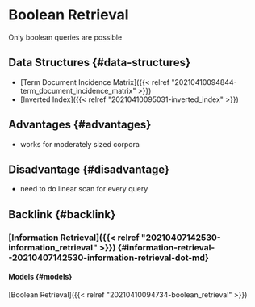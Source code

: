 # Boolean Retrieval


Only boolean queries are possible


## Data Structures {#data-structures}

-   [Term Document Incidence Matrix]({{< relref "20210410094844-term_document_incidence_matrix" >}})
-   [Inverted Index]({{< relref "20210410095031-inverted_index" >}})


## Advantages {#advantages}

-   works for moderately sized corpora


## Disadvantage {#disadvantage}

-   need to do linear scan for every query


## Backlink {#backlink}


### [Information Retrieval]({{< relref "20210407142530-information_retrieval" >}}) {#information-retrieval--20210407142530-information-retrieval-dot-md}


#### Models {#models}

[Boolean Retrieval]({{< relref "20210410094734-boolean_retrieval" >}})

